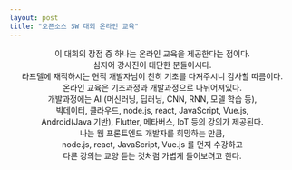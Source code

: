 ```yaml
---
layout: post
title: "오픈소스 SW 대회 온라인 교육"
---
```


<center>

이 대회의 장점 중 하나는 온라인 교육을 제공한다는 점이다.
<br>심지어 강사진이 대단한 분들이시다.
<br>라프텔에 재직하시는 현직 개발자님이 친히 기초를 다져주시니 감사할 따름이다.
<br>온라인 교육은 기초과정과 개발과정으로 나뉘어져있다.
<br>개발과정에는 AI (머신러닝, 딥러닝, CNN, RNN, 모델 학습 등),
<br>빅데이터, 클라우드, node.js, react, JavaScript, Vue.js, 
<br>Android(Java 기반), Flutter, 메타버스, IoT 등의 강의가 제공된다.
<br>나는 웹 프론트엔드 개발자를 희망하는 만큼,
<br>node.js, react, JavaScript, Vue.js 를 먼저 수강하고
<br>다른 강의는 교양 듣는 것처럼 가볍게 들어보려고 한다.

</center>
